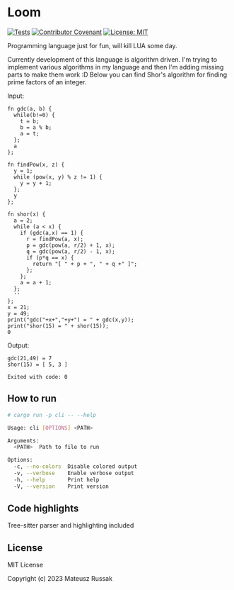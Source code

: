 # Loom

[![Tests](https://github.com/raaymax/loom/actions/workflows/rust.yml/badge.svg)](https://github.com/raaymax/loom/actions/workflows/rust.yml)
[![Contributor Covenant](https://img.shields.io/badge/Contributor%20Covenant-2.1-4baaaa.svg)](code_of_conduct.md)
[![License: MIT](https://img.shields.io/badge/License-MIT-yellow.svg)](https://opensource.org/licenses/MIT)


Programming language just for fun, will kill LUA some day.

Currently development of this language is algorithm driven. I'm trying to implement various algorithms in my language and then I'm adding missing parts to make them work :D 
Below you can find Shor's algorithm for finding prime factors of an integer.

Input:
```loom
fn gdc(a, b) {
  while(b!=0) {
    t = b;
    b = a % b;
    a = t;
  };
  a
};

fn findPow(x, z) {
  y = 1;
  while (pow(x, y) % z != 1) {
    y = y + 1;
  };
  y
};

fn shor(x) {
  a = 2;
  while (a < x) {
    if (gdc(a,x) == 1) {
      r = findPow(a, x);
      p = gdc(pow(a, r/2) + 1, x);
      q = gdc(pow(a, r/2) - 1, x);
      if (p*q == x) {
        return "[ " + p + ", " + q +" ]";
      };
    };
    a = a + 1;
  };
  ''
};
x = 21;
y = 49;
print("gdc("+x+","+y+") = " + gdc(x,y));
print("shor(15) = " + shor(15));
0
```
Output:
```
gdc(21,49) = 7
shor(15) = [ 5, 3 ]

Exited with code: 0
```
## How to run
```bash
# cargo run -p cli -- --help

Usage: cli [OPTIONS] <PATH>

Arguments:
  <PATH>  Path to file to run

Options:
  -c, --no-colors  Disable colored output
  -v, --verbose    Enable verbose output
  -h, --help       Print help
  -V, --version    Print version
```

## Code highlights
Tree-sitter parser and highlighting included

## License
MIT License

Copyright (c) 2023 Mateusz Russak
